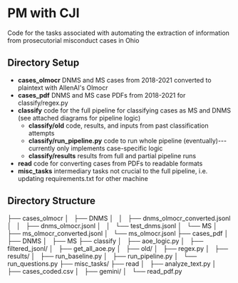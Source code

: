 # PM with CJI

Code for the tasks associated with automating the extraction of information from prosecutorial misconduct cases in Ohio


## Directory Setup 
* **cases_olmocr** DNMS and MS cases from 2018-2021 converted to plaintext with AllenAI's Olmocr
* **cases_pdf** DNMS and MS case PDFs from 2018-2021 for classify/regex.py
* **classify** code for the full pipeline for classifying cases as MS and DNMS (see attached diagrams for pipeline logic)
    * **classify/old** code, results, and inputs from past classification attempts
    * **classify/run_pipeline.py** code to run whole pipeline (eventually)---currently only implements case-specific logic
    * **classify/results** results from full and partial pipeline runs
* **read** code for converting cases from PDFs to readable formats
* **misc_tasks** intermediary tasks not crucial to the full pipeline, i.e. updating requirements.txt for other machine


## Directory Structure
├── cases_olmocr
│   ├── DNMS
│   │   ├── dnms_olmocr_converted.jsonl
│   │   ├── dnms_olmocr.jsonl
│   │   └── test_dnms.jsonl
│   └── MS
│       ├── ms_olmocr_converted.jsonl
│       └── ms_olmocr.jsonl
├── cases_pdf
│   ├── DNMS
│   ├── MS
├── classify
│   ├── aoe_logic.py
│   ├── filtered_jsonl/
│   ├── get_all_aoe.py
│   ├── old/
│   ├── regex.py
│   ├── results/
│   ├── run_baseline.py
│   ├── run_pipeline.py
│   └── run_questions.py
├── misc_tasks/
├── read
│   ├── analyze_text.py
│   ├── cases_coded.csv
│   ├── gemini/
│   └── read_pdf.py
